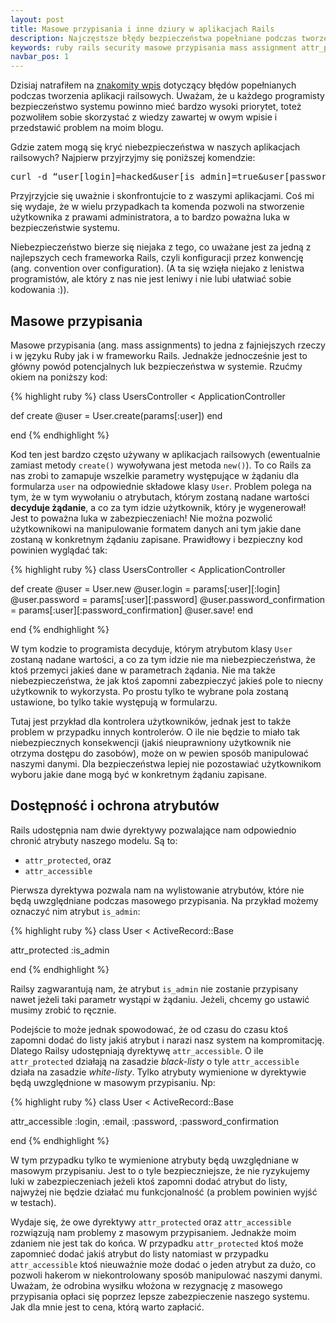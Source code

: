 ```yaml
---
layout: post
title: Masowe przypisania i inne dziury w aplikacjach Rails
description: Najczęstsze błędy bezpieczeństwa popełniane podczas tworzenia aplikacji w Rails. Jak ich unikać i jak programować bezpiecznie.
keywords: ruby rails security masowe przypisania mass assignment attr_protected
navbar_pos: 1
---
```

Dzisiaj natrafiłem na [znakomity wpis](http://b.lesseverything.com/2008/3/11/use-attr_protected-or-we-will-hack-you)
dotyczący błędów popełnianych podczas tworzenia aplikacji railsowych. Uważam, że
u każdego programisty bezpieczeństwo systemu powinno mieć bardzo wysoki priorytet,
toteż pozwoliłem sobie skorzystać z wiedzy zawartej w owym wpisie i przedstawić
problem na moim blogu.

Gdzie zatem mogą się kryć niebezpieczeństwa w naszych aplikacjach railsowych? Najpierw
przyjrzyjmy się poniższej komendzie:

<pre>
curl -d “user&#91;login&#93;=hacked&amp;user&#91;is_admin&#93;=true&amp;user&#91;password&#93;=password&amp;user&#91;password_confirmation&#93;=password&amp;user&#91;email&#93;=hacked@by.me” http://url_not_shown/users
</pre>

Przyjrzyjcie się uważnie i skonfrontujcie to z waszymi aplikacjami. Coś mi się
wydaje, że w wielu przypadkach ta komenda pozwoli na stworzenie użytkownika z prawami
administratora, a to bardzo poważna luka w bezpieczeństwie systemu.

Niebezpieczeństwo bierze się niejaka z tego, co uważane jest za jedną z najlepszych
cech frameworka Rails, czyli konfiguracji przez konwencję (ang. convention over
configuration). (A ta się wzięła niejako z lenistwa programistów, ale który z nas
nie jest leniwy i nie lubi ułatwiać sobie kodowania :)).

## Masowe przypisania

Masowe przypisania (ang. mass assignments) to jedna z fajniejszych rzeczy i w
języku Ruby jak i w frameworku Rails. Jednakże jednocześnie jest to główny powód
potencjalnych luk bezpieczeństwa w systemie. Rzućmy okiem na poniższy kod:

{% highlight ruby %}
class UsersController < ApplicationController

  def create
    @user = User.create(params[:user])
  end

end
{% endhighlight %}

Kod ten jest bardzo często używany  w aplikacjach railsowych (ewentualnie zamiast metody `create()`
wywoływana jest metoda `new()`). To co Rails za nas zrobi to zamapuje
wszelkie parametry występujące w żądaniu dla formularza `user` na odpowiednie
składowe klasy `User`. Problem polega na tym, że w tym wywołaniu o atrybutach, którym
zostaną nadane wartości **decyduje
żądanie**, a co za tym idzie użytkownik, który je wygenerował! Jest to poważna luka
w zabezpieczeniach! Nie można pozwolić użytkownikowi na manipulowanie formatem danych
ani tym jakie dane zostaną w konkretnym żądaniu zapisane. Prawidłowy i bezpieczny kod
powinien wyglądać tak:

{% highlight ruby %}
class UsersController < ApplicationController

  def create
    @user = User.new
    @user.login = params[:user][:login]
    @user.password = params[:user][:password]
    @user.password_confirmation = params[:user][:password_confirmation]
    @user.save!
  end

end
{% endhighlight %}

W tym kodzie to programista decyduje, którym atrybutom klasy `User` zostaną nadane
wartości, a co za tym idzie nie ma niebezpieczeństwa, że ktoś przemyci jakieś dane
w parametrach żądania. Nie ma także niebezpieczeństwa, że jak ktoś zapomni zabezpieczyć
jakieś pole to niecny użytkownik to wykorzysta. Po prostu tylko te wybrane pola
zostaną ustawione, bo tylko takie występują w formularzu.

Tutaj jest przykład dla kontrolera użytkowników, jednak jest to także problem
w przypadku innych kontrolerów. O ile nie będzie to miało tak niebezpiecznych
konsekwencji (jakiś nieuprawniony użytkownik nie otrzyma dostępu do zasobów), może on
w pewien sposób manipulować naszymi danymi. Dla bezpieczeństwa lepiej nie pozostawiać
użytkownikom wyboru jakie dane mogą być w konkretnym żądaniu zapisane.

## Dostępność i ochrona atrybutów

Rails udostępnia nam dwie dyrektywy pozwalające nam odpowiednio chronić atrybuty
naszego modelu. Są to:

* `attr_protected`, oraz
* `attr_accessible`

Pierwsza dyrektywa pozwala nam na wylistowanie atrybutów, które nie będą uwzględniane
podczas masowego przypisania. Na przykład możemy oznaczyć nim atrybut `is_admin`:

{% highlight ruby %}
class User < ActiveRecord::Base

  attr_protected :is_admin

end
{% endhighlight %}

Railsy zagwarantują nam, że atrybut `is_admin` nie zostanie przypisany nawet jeżeli taki parametr wystąpi
w żądaniu. Jeżeli, chcemy go ustawić musimy zrobić to ręcznie.

Podejście to może jednak spowodować, że od czasu do czasu ktoś
zapomni dodać do listy jakiś atrybut i narazi nasz system na kompromitację. Dlatego
Railsy udostępniają dyrektywę `attr_accessible`. O ile `attr_protected` działają na zasadzie
*black-listy* o tyle `attr_accessible` działa na zasadzie *white-listy*. Tylko atrybuty
wymienione w dyrektywie będą uwzględnione w masowym przypisaniu. Np:

{% highlight ruby %}
class User < ActiveRecord::Base

  attr_accessible :login, :email, :password, :password_confirmation

end
{% endhighlight %}

W tym przypadku tylko te wymienione atrybuty będą uwzględniane w masowym przypisaniu. Jest to o tyle bezpieczniejsze,
że nie ryzykujemy luki w zabezpieczeniach jeżeli ktoś zapomni dodać atrybut do listy, najwyżej
nie będzie działać mu funkcjonalność (a problem powinien wyjść w testach).

Wydaje się, że owe dyrektywy `attr_protected` oraz `attr_accessible`
rozwiązują nam problemy z masowym przypisaniem. Jednakże moim zdaniem nie jest tak
do końca. W przypadku `attr_protected` ktoś może zapomnieć dodać jakiś atrybut do listy
natomiast w przypadku `attr_accessible` ktoś nieuważnie może dodać o jeden atrybut
za dużo, co pozwoli hakerom w niekontrolowany sposób manipulować naszymi danymi.
Uważam, że odrobina wysiłku włożona w rezygnację z masowego przypisania opłaci
się poprzez lepsze zabezpieczenie naszego systemu. Jak dla mnie jest to cena, którą
warto zapłacić.
